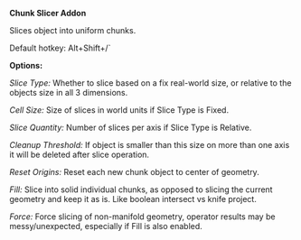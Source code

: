 
**Chunk Slicer Addon**

Slices object into uniform chunks.

Default hotkey: <kb>Alt</kb>+<kb>Shift</kb>+/`

__Options:__

*Slice Type:*
Whether to slice based on a fix real-world size, or relative to the objects size in all 3 dimensions.

*Cell Size:*
 Size of slices in world units if Slice Type is Fixed.

*Slice Quantity:*
Number of slices per axis if Slice Type is Relative.

*Cleanup Threshold:*
If object is smaller than this size on more than one axis it will be deleted after slice operation.

*Reset Origins:*
Reset each new chunk object to center of geometry.

*Fill:*
Slice into solid individual chunks, as opposed to slicing the current geometry and keep it as is. Like boolean intersect vs knife project.

*Force:*
 Force slicing of non-manifold geometry, operator results may be messy/unexpected, especially if Fill is also enabled.
